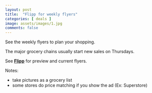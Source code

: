 ```yaml
---
layout: post
title:  "Flipp for weekly flyers"
categories: [ deals ]
image: assets/images/1.jpg
comments: false
---
```


See the weekly flyers to plan your shopping.

The major grocery chains usually start new sales on Thursdays.

See **[Flipp](https://flipp.com/)** for preview and current flyers.

Notes:
- take pictures as a grocery list
- some stores do price matching if you show the ad (Ex: Superstore)

